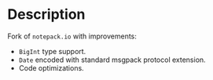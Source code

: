# Description

Fork of `notepack.io` with improvements:

-   `BigInt` type support.
-   `Date` encoded with standard msgpack protocol extension.
-   Code optimizations.
